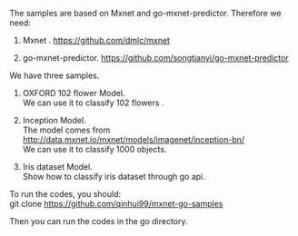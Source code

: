 

The samples are based on Mxnet and go-mxnet-predictor.  Therefore we need:

1. Mxnet .  https://github.com/dmlc/mxnet

2. go-mxnet-predictor. https://github.com/songtianyi/go-mxnet-predictor


We have three samples.

1. OXFORD 102 flower Model.  <br>
We can use it to classify 102 flowers .


2. Inception Model. <br>
The model comes from http://data.mxnet.io/mxnet/models/imagenet/inception-bn/<br>
We can use it to classify 1000 objects.


3. Iris dataset Model. <br>
Show how to classify iris dataset through go api.

To run the codes, you should:<br>
 git clone https://github.com/qinhui99/mxnet-go-samples
 
 Then you can run the codes in the go directory.
 
 

